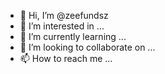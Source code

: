 - 👋 Hi, I’m @zeefundsz
- 👀 I’m interested in ...
- 🌱 I’m currently learning ...
- 💞️ I’m looking to collaborate on ...
- 📫 How to reach me ...

<!---
zeefundsz/zeefundsz is a ✨ special ✨ repository because its `README.md` (this file) appears on your GitHub profile.
You can click the Preview link to take a look at your changes.
--->
